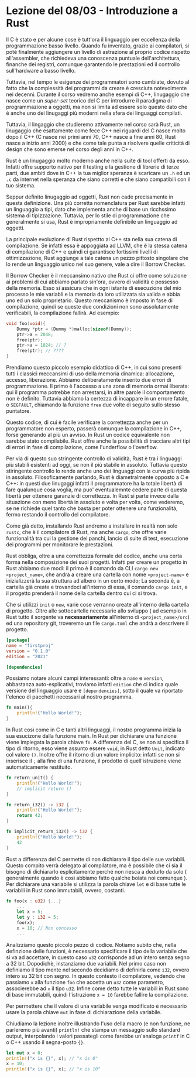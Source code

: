 # Lezione del 08/03 - Introduzione a Rust

Il C è stato e per alcune cose è tutt'ora il linguaggio per eccellenza della programmazione basso livello.
Quando fu inventato, grazie ai compilatori, si poté finalmente aggiungere un livello di astrazione al proprio codice rispetto all'assembler, che richiedeva una conoscenza puntuale dell'architettura, finanche dei registri, comunque garantendo le prestazioni ed il controllo sull'hardware a basso livello.

Tuttavia, nel tempo le esigenze dei programmatori sono cambiate, dovuto al fatto che la complessità dei programmi da creare è cresciuta notevolmente nei decenni.
Durante il corso vedremo anche esempi di C++, linugaggio che nasce come un *super-set* teorico del C per introdurre il paradigma di programmazione a oggetti, ma non si limita ad essere solo questo dato che è anche uno dei linugaggi più moderni nella sfera dei linguaggi compilati.

Tuttavia, il lingaggio che studieremo attivamente nel corso sarà Rust, un linugaggio che esattamente come fece C++ nei riguardi del C nasce molto dopo il C++ (C nasce nei primi anni 70, C++ nasce a fine anni 80, Rust nasce a inizio anni 2000) e che come tale punta a risolvere quelle criticità di design che sono emerse nel corso degli anni in C++.

Rust è un linugaggio molto moderno anche nella suite di tool offerti da esso.
Infatti offre supporto nativo per il testing e la gestione di librerie di terze parti, due ambiti dove in C++ la tua miglior speranza è scaricare un `.h` ed un `.c` da internet nella speranza che siano corretti e che siano compatibili con il tuo sistema.

Seppur definito linugaggio ad oggetti, Rust non cade precisamente in questa definizione.
Una più corretta nomenclatura per Rust sarebbe infatti un linguaggio a tipi, dato che implementa anche di base un ricchssimo sistema di tipizzazione.
Tuttavia, per lo stile di programmazione che generalmente si usa, Rust è impropriamente definibile un linguaggio ad oggetti.

La principale evoluzione di Rust rispettto al C++ sta nella sua catena di compilazione.
Se infatti essa è appoggiata ad LLVM, che è la stessa catena di compilazione di C++ e quindi ci garantisce fortissimi livelli di ottimizzazione, Rust aggiunge a tale catena un pezzo pittosto singolare che lo rende un linguaggio unico nel suo genere, vale a dire il Borrow Checker.

Il Borrow Checker è il meccansimo nativo che Rust ci offre come soluzione ai problemi di cui abbiamo parlato sin'ora, ovvero di validità e possesso della memoria.
Esso si assicura che in ogni istante di esecuzione del mio processo le mie variabli e la memoria da loro utilizzata sia valida e abbia uno ed un solo proprietario.
Questo meccanismo è imposto in fase di compilazione, quindi se queste due condizioni non sono assolutamente verificabili, la compilazione fallirà.
Ad esempio:

```C++
void foo(void){
    Dummy *ptr = (Dummy *)malloc(sizeof(Dummy));
    ptr->a = 2048;
    free(ptr);
    ptr->a = 1024; // ?
    free(ptr); // ????
}
```

Prendiamo questo piccolo esempio didattico di C++, in cui sono presenti tutti i classici meccansimi di uso della memoria dinamica: allocazione, accesso, liberazione.
Abbiamo deliberatamente inserito due errori di programmazione.
Il primo è l'accesso a una zona di memoria ormai liberata: qui il programma potrebbe non arrestarsi, in altre parole il comportamento non è definito.
Tuttavia abbiamo la certezza di incappare in un errore fatale, o `SEGFAULT`, chiamando la funzione `free` due volte di seguito sullo stesso puntatore.

Questo codice, di cui è facile verificare la correttezza anche per un programmatore non esperto, passerà comunque la compilazione in C++, forse generando al più un avviso.
In Rust un codice equivalente non sarebbe stato compilabile.
Rust offre anche la possibilità di tracciare altri tipi di errori in fase di compilazione, come l'underflow o l'overflow.

Per via di questo suo stringente controllo di validità, Rust è tra i linguaggi più stabili esistenti ad oggi, se non il più stabile in assoluto.
Tuttavia questo stiringente controllo lo rende anche uno dei linguaggi con la curva più ripida in assoluto.
Filosoficamente parlando, Rust è diametralmente opposto a C e C++:
in questi due linugaggi infatti il programmatore ha la totale libertà di fare qualunque cosa voglia, ma puo' eventualemnte cedere parte di questa libertà per ottenere garanzie di correttezza.
In Rust si parte invece dalla situazione con meno libertà in assoluto e volta per volta, come vederemo, se ne richiede quel tanto che basta per poter ottenere una funzionalità, fermo restando il controllo del compilatore.

Come già detto, installando Rust andremo a installare in realtà non solo `rustc`, che è il compilatore di Rust, ma anche `cargo`, che offre varie funzionalità tra cui la gestione dei panchi, lancio di suite di test, esecuzione dei programmi per monitorare le prestazioni.

Rust obbliga, oltre a una correttezza formale del codice, anche una certa forma nella composizione dei suoi progetti.
Infatti per creare un progetto in Rust abbiamo due modi:
il primo è il comando da CLI `cargo new <project_name>`, che andrà a creare una cartella con nome `<project-name>` e inizializzerà la sua struttura ad albero in un certo modo;
La seconda è, a cartella già create e trovandoci all'interno di essa, il comando `cargo init`, e il progetto prenderà il nome della cartella dentro cui ci si trova.

Che si utilizzi `init` o `new`, varie cose verranno create all'interno della cartella di progetto.
Oltre alle sottocartelle necessarie allo sviluppo ( ad esempio in Rust tutto il sorgente va **necessariamente** all'interno di `<project_name>/src`) ed una repository git, troveremo un file `Cargo.toml` che andrà a descrivere il progetto.

```toml
[package]
name = "firstproj"
version = "0.1.0"
edition = "2021"

[dependencies]
```

Possiamo notare alcuni campi interessanti:
oltre a `name` e `version`, abbastanza auto-esplicativi, troviamo infatti `edition` che ci indica quale versione del linguaggio usare e `[dependencies]`, sotto il quale va riportato l'elenco di pacchetti necessari al nostro programma.

```rust
fn main(){
    println!("Hello World!");
}
```

In Rust così come in C e tanti altri linguaggi, il nostro programma inizia la sua esucizone dalla funzione main.
In Rust per dichiarare una funzione viene impiegata la parola chiave `fn`.
A differenza del C, se non si specifica il tipo di ritorno, esso viene assunto essere `void`, in Rust detto `Unit`, indicato col valore `()`.
Inoltre offre il ritorno di un valore implicito:
infatti se non si inserisce il `;` alla fine di una funzione, il prodotto di quell'istruzione viene automaticamente restituito.

```rust
fn return_unit() {
    println!("Hello World!");
    // implicit return ()
}

fn return_i32() -> i32 {
    println!("Hello World!");
    return 42;
}

fn implicit_return_i32() -> i32 {
    println!("Hello World!");
    42
}
```

Rust a differenza del C permette di non dichiarare il tipo delle sue variabili.
Questo compito verrà delegato al compilatore, ma è possibile che ci sia il bisogno di dichiararlo esplicitamente perché non riesca a dedurlo da solo ( generalmente quando è così abbiamo fatto qualche boiata noi comunque ).
Per dichiarare una variabile si utilizza la parola chiave `let` e di base tutte le variabili in Rust sono immutabili, ovvero, costanti.

```rust
fn foo(x : u32) {...}
    ...
    let x = 5;
    let y : i32 = 5;
    foo(x);
    x = 10; // Non concesso
    ...
```

Analizziamo questo piccolo pezzo di codice.
Notiamo subito che, nella definzione delle funzioni, è necessario specificare il tipo della variabile che si va ad accettare, in questo caso `u32` corrisponde ad un intero senza segno a 32 bit.
Dopodichè, instanziamo due variabili.
Nel primo caso non definiamo il tipo mente nel secondo decidiamo di definirla come `i32`, ovvero intero su 32 bit con segno.
In questo contesto il compilatore, vedendo che passiamo `x` alla funzione `foo` che accetta un `u32` come parametro, associerebbe ad `x` il tipo `u32`.
Infine come detto tutte le variabili in Rust sono di base immutabili, quindi l'istruzione `x = 10` farebbe fallire la compilazione.

Per permettere che il valore di una variabile venga modificato è necessario usare la parola chiave `mut` in fase di dichiarazione della variabile.

Chiudiamo la lezione inoltre illustrando l'uso della macro (e non funzione, ne parleremo più avanti) `println!` che stampa un messaggio sullo standard output, interpolando i valori passategli come farebbe un'analoga `printf` in C o C++ usando il segna-posto `{}`.

```rust
let mut x = 0;
println!("x is {}", x); // "x is 0"
x = 10;
println!("x is {}", x); // "x is 10"
```

